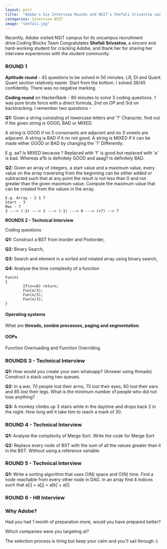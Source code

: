 ```yaml
---
layout: post
title:  "Adobe's Six Interview Rounds and NSIT's Shefali Srivastva sails through !"
categories: Interview NSIT
image: "shefali.jpg"
---
```


Recently, Adobe visited NSIT campus for its oncampus recruitment drive.Coding Blocks Team Congratulates **Shefali Srivastva**, a sincere and hard-working student for cracking Adobe, and thank her for sharing her interview experiences  with the student community. 



### **ROUND 1**

**Aptitude round** - 45 questions to be solved in 50 minutes. LR, DI and Quant. Quant section relatively easier. Start from the bottom. I solved 36/45 confidently. There was no negative marking.

**Coding round** on HackerRank - 90 minutes to solve 3 coding questions. 1 was pure brute force with a direct formula, 2nd on DP and 3rd on backtracking.
I remember two questions - 

**Q1:** Given a string consisting of lowercase letters and '?' Character, find out if the given string is GOOD, BAD or MIXED.


A string is GOOD if no 5 consonants are adjacent and no 3 vowels are adjacent. A string is BAD if it no not good. A string is MIXED if it can be made either GOOD or BAD by changing the '?' Differently.

E.g. aa? Is MIXED because ? Replaced with 'f' is good but replaced with 'a' is bad. Whereas a?b is definitely GOOD and aaag? Is definitely BAD.


**Q2:** Given an array of integers, a start value and a maximum value, every value on the array traversing from the beginning can be either added or subtracted such that at any point the result is not less than 0 and not greater than the given maximum value. Compute the maximum value that can be created from the values in the array. 

```
E.g. Array - 2 1 7 
Start - 3
Max - 7
3 ---> (-2) ---> 1 ---> (-1) ---> 0 ---> (+7) --> 7
```

**ROUNDS 2 - Technical Interview** 

Coding questions 

**Q1:** Construct a BST from Inorder and Postorder, 

**Q2:** Binary Search, 

**Q3:** Search and element in a sorted and rotated array using binary search, 

**Q4:** Analyse the time complexity of a function 

```
Fun(n) 
{
        If(n<=0) return;
        Fun(n/3);
        Fun(n/3);
        Fun(n/3);
}
```


#### **Operating systems** 
What are **threads, zombie processes, paging and segmentation**.


#### **OOPs** 
Function Overloading and Function Overriding.

### **ROUNDS 3 - Technical Interview**

**Q1:** How would you create your own whatsapp? (Answer using threads)
Construct a stack using two queues.

**Q2:** In a war, 70 people lost their arms, 75 lost their eyes, 80 lost their ears and 85 lost their legs. What is the minimum number of people who did not lose anything?

**Q3:** A monkey climbs up 3 stairs while in the daytime and drops back 2 in the night. How long will it take him to reach a mark of 30.

### **ROUND 4 - Technical Interview**

**Q1:** Analyse the complexity of Merge Sort. Write the code for Merge Sort


**Q2:** Replace every node of BST with the sum of all the values greater than it in the BST. Without using a reference variable.

### **ROUND 5 - Technical Interview**

**Q1:** Write a sorting algorithm that uses O(N) space and O(N) time.
Find a node reachable from every other node in DAG.
In an array find 4 indices such that a[i] + a[j] = a[k] + a[l]

### **ROUND 6 - HR Interview** 

### Why Adobe?

Had you had 1 month of preparation more, would you have prepared better?

Which companies were you targeting at?

The selection process is tiring but keep your calm and you'll sail through :)


